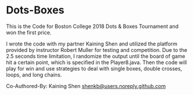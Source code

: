 # Dots-Boxes
This is the Code for Boston College 2018 Dots & Boxes Tournament and won the first price.

I wrote the code with my partner Kaining Shen and utilized the platform provided by instructor Robert Muller for testing and competition. Due to the 2.5 seconds time limitation, I randomize the output until the board of game hit a certain point, which is specified in the Player8.java. Then the code will play for win and use strategies to deal with single boxes, double crosses, loops, and long chains.

Co-Authored-By: Kaining Shen <shenkb@users.noreply.github.com>
